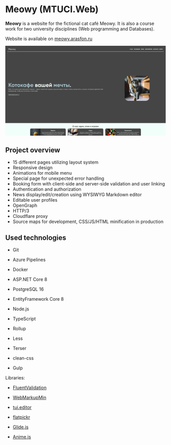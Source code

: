 # Meowy (MTUCI.Web)

**Meowy** is a website for the fictional cat café Meowy. It is also a course work for two university disciplines (Web programming and Databases).

Website is available on [meowy.arasfon.ru](https://meowy.arasfon.ru)

![img](images/front-page.png)

## Project overview

- 15 different pages utilizing layout system
- Responsive design
- Animations for mobile menu
- Special page for unexpected error handling
- Booking form with client-side and server-side validation and user linking
- Authentication and authorization
- News display/edit/creation using WYSIWYG Markdown editor
- Editable user profiles
- OpenGraph
- HTTP/3
- Cloudflare proxy
- Source maps for development, CSS/JS/HTML minification in production

## Used technologies

- Git
- Azure Pipelines
- Docker

- ASP.NET Core 8
- PostgreSQL 16
- EntityFramework Core 8

- Node.js
- TypeScript
- Rollup
- Less
- Terser
- clean-css
- Gulp

Libraries:

- [FluentValidation](https://github.com/FluentValidation/FluentValidation)
- [WebMarkupMin](https://github.com/Taritsyn/WebMarkupMin)

- [tui.editor](https://github.com/nhn/tui.editor)
- [flatpickr](https://github.com/flatpickr/flatpickr)
- [Glide.js](https://github.com/glidejs/glide)
- [Anime.js](https://github.com/juliangarnier/anime)
